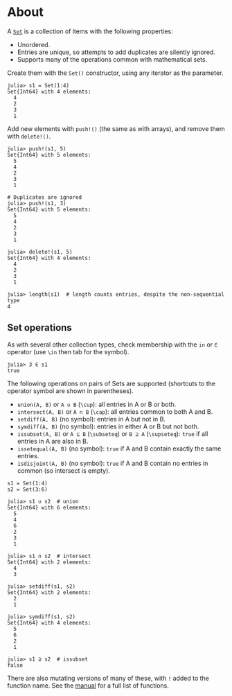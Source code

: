 # About

A [`Set`][set] is a collection of items with the following properties:

- Unordered.
- Entries are unique, so attempts to add duplicates are silently ignored.
- Supports many of the operations common with mathematical sets.

Create them with the `Set()` constructor, using any iterator as the parameter.

```julia-repl
julia> s1 = Set(1:4)
Set{Int64} with 4 elements:
  4
  2
  3
  1
```

Add new elements with `push!()` (the same as with arrays), and remove them with `delete!()`.

```julia-repl
julia> push!(s1, 5)
Set{Int64} with 5 elements:
  5
  4
  2
  3
  1

# Duplicates are ignored
julia> push!(s1, 3)
Set{Int64} with 5 elements:
  5
  4
  2
  3
  1

julia> delete!(s1, 5)
Set{Int64} with 4 elements:
  4
  2
  3
  1

julia> length(s1)  # length counts entries, despite the non-sequential type
4
```

## Set operations

As with several other collection types, check membership with the `in` or `∈` operator (use `\in` then tab for the symbol).

```julia-repl
julia> 3 ∈ s1
true
```

The following operations on pairs of Sets are supported (shortcuts to the operator symbol are shown in parentheses).

- `union(A, B)` or `A ∪ B` (`\cup`): all entries in A or B or both.
- `intersect(A, B)` or `A ∩ B` (`\cap`): all entries common to both A and B.
- `setdiff(A, B)` (no symbol): entries in A but not in B.
- `symdiff(A, B)` (no symbol): entries in either A or B but not both.
- `issubset(A, B)` or `A ⊆ B` (`\subseteq`) or `B ⊇ A` (`\supseteq`): `true` if all entries in A are also in B.
- `issetequal(A, B)` (no symbol): `true` if A and B contain exactly the same entries.
- `isdisjoint(A, B)` (no symbol): `true` if A and B contain no entries in common (so intersect is empty).

```julia-repl
s1 = Set(1:4)
s2 = Set(3:6)

julia> s1 ∪ s2  # union
Set{Int64} with 6 elements:
  5
  4
  6
  2
  3
  1

julia> s1 ∩ s2  # intersect
Set{Int64} with 2 elements:
  4
  3
  
julia> setdiff(s1, s2)
Set{Int64} with 2 elements:
  2
  1

julia> symdiff(s1, s2)
Set{Int64} with 4 elements:
  5
  6
  2
  1
  
julia> s1 ⊇ s2  # issubset
false
```

There are also mutating versions of many of these, with `!` added to the function name.
See the [manual][set] for a full list of functions.


[set]: https://docs.julialang.org/en/v1/base/collections/#Set-Like-Collections
[union]: https://docs.julialang.org/en/v1/base/collections/#Base.union
[intersect]: https://docs.julialang.org/en/v1/base/collections/#Base.intersect
[setdiff]: https://docs.julialang.org/en/v1/base/collections/#Base.setdiff
[symdiff]: https://docs.julialang.org/en/v1/base/collections/#Base.symdiff
[issubset]: https://docs.julialang.org/en/v1/base/collections/#Base.issubset
[issetequal]: https://docs.julialang.org/en/v1/base/collections/#Base.issetequal
[isdisjoint]: https://docs.julialang.org/en/v1/base/collections/#Base.isdisjoint
